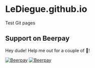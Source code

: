 LeDiegue.github.io
==================

Test Git pages

## Support on Beerpay
Hey dude! Help me out for a couple of :beers:!

[![Beerpay](https://beerpay.io/LeDiegue/LeDiegue.github.io/badge.svg?style=beer-square)](https://beerpay.io/LeDiegue/LeDiegue.github.io)  [![Beerpay](https://beerpay.io/LeDiegue/LeDiegue.github.io/make-wish.svg?style=flat-square)](https://beerpay.io/LeDiegue/LeDiegue.github.io?focus=wish)